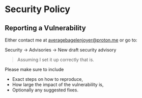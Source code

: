 # Security Policy

## Reporting a Vulnerability

Either contact me at averagebagelenjoyer@proton.me or go to:

Security → Advisories → New draft security advisory

> Assuming I set it up correctly that is.

Please make sure to include
- Exact steps on how to reproduce,
- How large the impact of the vulnerability is,
- Optionally any suggested fixes.
